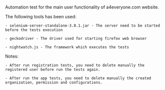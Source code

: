 Automation test for the main user functionality of a4everyone.com website. 

The following tools has been used:

    - selenium-server-standalone-3.8.1.jar - The server need to be started before the tests execution
    
    - geckodriver - The driver used for starting firefox web browser
    
    - nightwatch.js - The framework which executes the tests

Notes:

    - After run registration tests, you need to delete manually the registered user before run the tests again.
    
    - After run the app tests, you need to delete manually the created organization, permission and configurations. 
